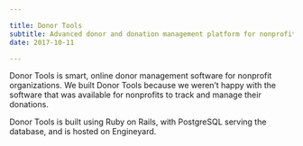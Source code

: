 ```yaml
---

title: Donor Tools
subtitle: Advanced donor and donation management platform for nonprofits.
date: 2017-10-11

---
```


Donor Tools is smart, online donor management software for nonprofit organizations. We built Donor Tools because we weren’t happy with the software that was available for nonprofits to track and manage their donations.

Donor Tools is built using Ruby on Rails, with PostgreSQL serving the database, and is hosted on Engineyard.

